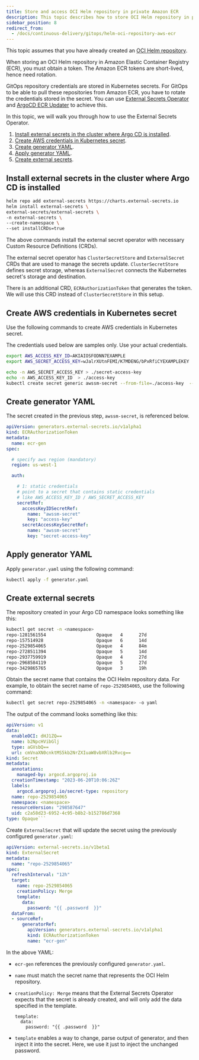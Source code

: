 ```yaml
---
title: Store and access OCI Helm repository in private Amazon ECR
description: This topic describes how to store OCI Helm repository in private Amazon ECR, and access them by rotating tokens.
sidebar_position: 8
redirect_from:
  - /docs/continuous-delivery/gitops/helm-oci-repository-aws-ecr
---
```


This topic assumes that you have already created an [OCI Helm repository](/docs/continuous-delivery/gitops/use-gitops/add-a-harness-git-ops-repository#add-a-repository).

When storing an OCI Helm repository in Amazon Elastic Container Registry (ECR), you must obtain a token. The Amazon ECR tokens are short-lived, hence need rotation. 

GitOps repository credentials are stored in Kubernetes secrets. For GitOps to be able to pull these repositories from Amazon ECR, you have to rotate the credentials stored in the secret. You can use [External Secrets Operator](https://external-secrets.io) and [ArgoCD ECR Updater](https://artifacthub.io/packages/helm/argocd-aws-ecr-updater/argocd-ecr-updater) to achieve this.

In this topic, we will walk you through how to use the External Secrets Operator.

1. [Install external secrets in the cluster where Argo CD is installed](#install-external-secrets-in-the-cluster-where-argo-cd-is-installed).
2. [Create AWS credentials in Kubernetes secret](#create-aws-credentials-in-kubernetes-secret).
3. [Create generator YAML](#create-generator-yaml).
4. [Apply generator YAML](#apply-generator-yaml).
5. [Create external secrets](#create-external-secrets).

## Install external secrets in the cluster where Argo CD is installed

```bash
helm repo add external-secrets https://charts.external-secrets.io
helm install external-secrets \
external-secrets/external-secrets \
-n external-secrets \
--create-namespace \
--set installCRDs=true
```

The above commands install the external secret operator with necessary Custom Resource Definitions (CRDs). 
   
The external secret operator has `ClusterSecretStore` and `ExternalSecret` CRDs that are used to manage the secrets update. `ClusterSecretStore` defines secret storage, whereas `ExternalSecret` connects the Kubernetes secret's storage and destination.
   
There is an additional CRD, `ECRAuthorizationToken` that generates the token. We will use this CRD instead of `ClusterSecretStore` in this setup.

## Create AWS credentials in Kubernetes secret
   
Use the following commands to create AWS credentials in Kubernetes secret.

The credentials used below are samples only. Use your actual credentials.

```bash
export AWS_ACCESS_KEY_ID=AKIAIOSFODNN7EXAMPLE
export AWS_SECRET_ACCESS_KEY=wJalrXUtnFEMI/K7MDENG/bPxRfiCYEXAMPLEKEY

echo -n AWS_SECRET_ACCESS_KEY > ./secret-access-key
echo -n AWS_ACCESS_KEY_ID  > ./access-key  
kubectl create secret generic awssm-secret --from-file=./access-key  --from-file=./secret-access-key
```

## Create generator YAML

The secret created in the previous step, `awssm-secret`, is referenced below.
   
```yaml
apiVersion: generators.external-secrets.io/v1alpha1
kind: ECRAuthorizationToken
metadata:
  name: ecr-gen
spec:

  # specify aws region (mandatory)
  region: us-west-1

  auth:

    # 1: static credentials
    # point to a secret that contains static credentials
    # like AWS_ACCESS_KEY_ID / AWS_SECRET_ACCESS_KEY
    secretRef:
      accessKeyIDSecretRef:
        name: "awssm-secret"
        key: "access-key"
      secretAccessKeySecretRef:
        name: "awssm-secret"
        key: "secret-access-key"
```

## Apply generator YAML

Apply `generator.yaml` using the following command: 

```bash
kubectl apply -f generator.yaml
```

## Create external secrets

The repository created in your Argo CD namespace looks something like this: 

```bash
kubectl get secret -n <namespace>
repo-1281561554                   Opaque   4      27d
repo-157514928                    Opaque   6      14d
repo-2529854065                   Opaque   4      84m
repo-2728511394                   Opaque   5      14d
repo-2937759919                   Opaque   4      27d
repo-2968584119                   Opaque   5      27d
repo-3429865765                   Opaque   3      19h
```

Obtain the secret name that contains the OCI Helm repository data. For example, to obtain the secret name of `repo-2529854065`, use the following command: 

```bash
kubectl get secret repo-2529854065 -n <namespace> -o yaml
```

The output of the command looks something like this: 

```yaml
apiVersion: v1
data:
  enableOCI: dHJ1ZQ==
  name: b2NpcHVibGlj
  type: aGVsbQ==
  url: cmVnaXN0cnktMS5kb2NrZXIuaW8vbXRlb2Rvcg==
kind: Secret
metadata:
  annotations:
    managed-by: argocd.argoproj.io
  creationTimestamp: "2023-06-20T10:06:26Z"
  labels:
    argocd.argoproj.io/secret-type: repository
  name: repo-2529854065
  namespace: <namespace>
  resourceVersion: "298587647"
  uid: c2a58d23-6952-4c95-b8b2-b152786d7368
type: Opaque```
```

Create `ExternalSecret` that will update the secret using the previously configured `generator.yaml`: 

```yaml
apiVersion: external-secrets.io/v1beta1
kind: ExternalSecret
metadata:
  name: "repo-2529854065"
spec:
  refreshInterval: "12h"
  target:
    name: repo-2529854065
    creationPolicy: Merge
    template:
      data:
        password: "{{ .password  }}"
  dataFrom:
  - sourceRef:
      generatorRef:
        apiVersion: generators.external-secrets.io/v1alpha1
        kind: ECRAuthorizationToken
        name: "ecr-gen"
```
In the above YAML: 

* `ecr-gen` references the previously configured `generator.yaml`.
* `name` must match the secret name that represents the OCI Helm repository.
* `creationPolicy: Merge` means that the External Secrets Operator expects that the secret is already created, and will only add the data specified in the template.
  
  ```
  template:
    data:
      password: "{{ .password  }}"
  ```     
* `template` enables a way to change, parse output of generator, and then inject it into the secret. Here, we use it just to inject the unchanged password.



 
